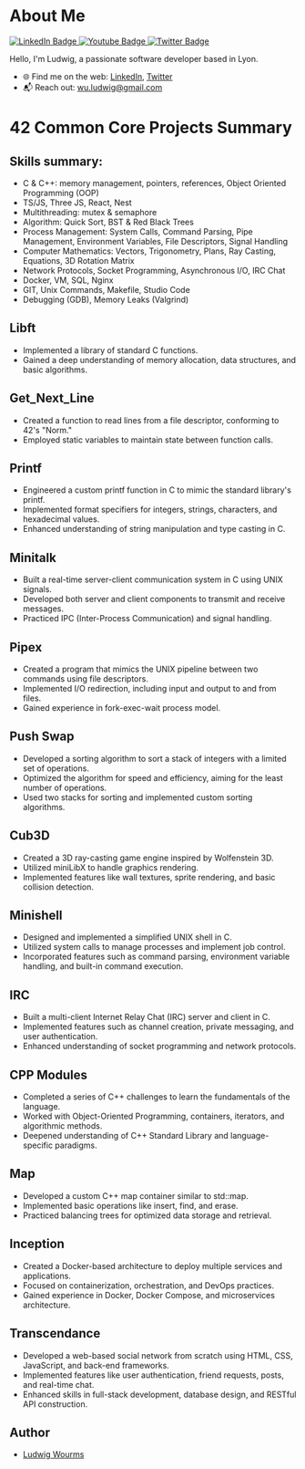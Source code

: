 # About Me
<div id="badges">
  <a href="your-linkedin-URL">
    <img src="https://img.shields.io/badge/LinkedIn-blue?style=for-the-badge&logo=linkedin&logoColor=white" alt="LinkedIn Badge"/>
  </a>
  <a href="your-youtube-URL">
    <img src="https://img.shields.io/badge/YouTube-red?style=for-the-badge&logo=youtube&logoColor=white" alt="Youtube Badge"/>
  </a>
  <a href="your-twitter-URL">
    <img src="https://img.shields.io/badge/Twitter-blue?style=for-the-badge&logo=twitter&logoColor=white" alt="Twitter Badge"/>
  </a>
</div>

Hello, I'm Ludwig, a passionate software developer based in Lyon.

- 🌐 Find me on the web: [LinkedIn](https://www.linkedin.com/in/ludwig-wourms/twitter), [Twitter](https://twitter.com/WuLudwig)
- 📬 Reach out: [wu.ludwig@gmail.com](mailto:wu.ludwig@gmail.com)

# 42 Common Core Projects Summary

## Skills summary:
- C & C++: memory management, pointers, references, Object Oriented Programming (OOP)
- TS/JS, Three JS, React, Nest
- Multithreading: mutex & semaphore
- Algorithm: Quick Sort, BST & Red Black Trees
- Process Management: System Calls, Command Parsing, Pipe Management, Environment Variables, File Descriptors, Signal Handling
- Computer Mathematics: Vectors, Trigonometry, Plans, Ray Casting, Equations, 3D Rotation Matrix
- Network Protocols, Socket Programming, Asynchronous I/O, IRC Chat
- Docker, VM, SQL, Nginx
- GIT, Unix Commands, Makefile, Studio Code
- Debugging (GDB), Memory Leaks (Valgrind)

## Libft
- Implemented a library of standard C functions.
- Gained a deep understanding of memory allocation, data structures, and basic algorithms.

## Get_Next_Line
- Created a function to read lines from a file descriptor, conforming to 42's "Norm."
- Employed static variables to maintain state between function calls.

## Printf
- Engineered a custom printf function in C to mimic the standard library's printf.
- Implemented format specifiers for integers, strings, characters, and hexadecimal values.
- Enhanced understanding of string manipulation and type casting in C.

## Minitalk
- Built a real-time server-client communication system in C using UNIX signals.
- Developed both server and client components to transmit and receive messages.
- Practiced IPC (Inter-Process Communication) and signal handling.

## Pipex
- Created a program that mimics the UNIX pipeline between two commands using file descriptors.
- Implemented I/O redirection, including input and output to and from files.
- Gained experience in fork-exec-wait process model.

## Push Swap
- Developed a sorting algorithm to sort a stack of integers with a limited set of operations.
- Optimized the algorithm for speed and efficiency, aiming for the least number of operations.
- Used two stacks for sorting and implemented custom sorting algorithms.

## Cub3D
- Created a 3D ray-casting game engine inspired by Wolfenstein 3D.
- Utilized miniLibX to handle graphics rendering.
- Implemented features like wall textures, sprite rendering, and basic collision detection.

## Minishell
- Designed and implemented a simplified UNIX shell in C.
- Utilized system calls to manage processes and implement job control.
- Incorporated features such as command parsing, environment variable handling, and built-in command execution.

## IRC
- Built a multi-client Internet Relay Chat (IRC) server and client in C.
- Implemented features such as channel creation, private messaging, and user authentication.
- Enhanced understanding of socket programming and network protocols.

## CPP Modules
- Completed a series of C++ challenges to learn the fundamentals of the language.
- Worked with Object-Oriented Programming, containers, iterators, and algorithmic methods.
- Deepened understanding of C++ Standard Library and language-specific paradigms.

## Map
- Developed a custom C++ map container similar to std::map.
- Implemented basic operations like insert, find, and erase.
- Practiced balancing trees for optimized data storage and retrieval.

## Inception
- Created a Docker-based architecture to deploy multiple services and applications.
- Focused on containerization, orchestration, and DevOps practices.
- Gained experience in Docker, Docker Compose, and microservices architecture.

## Transcendance
- Developed a web-based social network from scratch using HTML, CSS, JavaScript, and back-end frameworks.
- Implemented features like user authentication, friend requests, posts, and real-time chat.
- Enhanced skills in full-stack development, database design, and RESTful API construction.

## Author
- [Ludwig Wourms](https://github.com/Drwuu)
